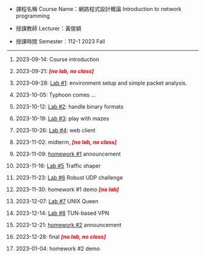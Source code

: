 
- 課程名稱 Course Name：網路程式設計概論 Introduction to network programming

- 授課教師 Lecturer：黃俊穎

- 授課時間 Semester：112-1 2023 Fall

---

1. 2023-09-14: Course introduction

2. 2023-09-21: **<i style="color:red">[no lab, no class]</i>**

3. 2023-09-28: [Lab #1](https://github.com/bee0511/INP/tree/main/lab1): environment setup and simple packet analysis.

4. 2023-10-05: Typhoon comes ...

5. 2023-10-12: [Lab #2](https://github.com/bee0511/INP/tree/main/lab2): handle binary formats

6. 2023-10-19: [Lab #3](https://github.com/bee0511/INP/tree/main/lab3): play with mazes

7. 2023-10-26: [Lab #4](https://github.com/bee0511/INP/tree/main/lab4): web client

8. 2023-11-02: midterm, **<i style="color:red">[no lab, no class]</i>** 

9. 2023-11-09: [homework #1](https://github.com/bee0511/INP/tree/main/homework1) announcement

10. 2023-11-16: [Lab #5](https://github.com/bee0511/INP/tree/main/lab5) Traffic shaper

11. 2023-11-23: [Lab #6](https://github.com/bee0511/INP/tree/main/lab6) Robust UDP challenge

12. 2023-11-30: homework #1 demo **<i style="color:red">[no lab]</i>**

13. 2023-12-07: [Lab #7](https://github.com/bee0511/INP/tree/main/lab7) UNIX Queen

14. 2023-12-14: [Lab #8](https://github.com/bee0511/INP/tree/main/lab8) TUN-based VPN

15. 2023-12-21: [homework #2](https://github.com/bee0511/INP/tree/main/homework2) announcement
    
16. 2023-12-28: final **<i style="color:red">[no lab, no class]</i>**

17. 2023-01-04: homework #2 demo








